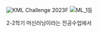 ![KML Challenge 2023F](https://github.com/sangwook01/Competition/assets/133327420/bccec71a-9102-4a92-b01a-30fa799b99c8)
![ML_1등](https://github.com/sangwook01/Competition/assets/133327420/04c414d0-d576-4c75-b6fc-d476fe089c8e)

2-2학기 머신러닝이라는 전공수업에서 
